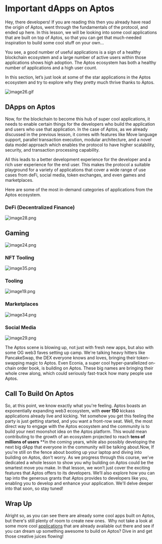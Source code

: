 # Important dApps on Aptos

Hey, there developers! If you are reading this then you already have read the origin of Aptos, went through the fundamentals of the protocol, and ended up here. In this lesson, we will be looking into some cool applications that are built on top of Aptos, so that you can get that much-needed inspiration to build some cool stuff on your own…

You see, a good number of useful applications is a sign of a healthy blockchain ecosystem and a large number of active users within those applications shows high adoption. The Aptos ecosystem has both a healthy number of applications and a high user count.

In this section, let’s just look at some of the star applications in the Aptos ecosystem and try to explore why they pretty much thrive thanks to Aptos.

![image26.gif](https://github.com/0xmetaschool/Learning-Projects/blob/main/assests_for_all/C1%20Introduction%20to%20Aptos/Important%20dApps%20on%20Aptos/image26.gif?raw=true)

## DApps on Aptos

Now, for the blockchain to become this hub of super cool applications, it needs to enable certain things for the developers who build the application and users who use that application. In the case of Aptos, as we already discussed in the previous lesson, it comes with features like Move language support, parallel transaction execution, modular architecture, and a novel data model approach which enables the protocol to have higher scalability, security, and transaction processing capability.

All this leads to a better development experience for the developer and a rich user experience for the end user. This makes the protocol a suitable playground for a variety of applications that cover a wide range of use cases from deFi, social media, token exchanges, and even games and marketplaces.

Here are some of the most in-demand categories of applications from the Aptos ecosystem.

### DeFi (Decentralized Finance)

![image28.png](https://github.com/0xmetaschool/Learning-Projects/blob/main/assests_for_all/C1%20Introduction%20to%20Aptos/Important%20dApps%20on%20Aptos/image28.png?raw=true)

## Gaming

![image24.png](https://github.com/0xmetaschool/Learning-Projects/blob/main/assests_for_all/C1%20Introduction%20to%20Aptos/Important%20dApps%20on%20Aptos/image24.png?raw=true)

### NFT Tooling

![image35.png](https://github.com/0xmetaschool/Learning-Projects/blob/main/assests_for_all/C1%20Introduction%20to%20Aptos/Important%20dApps%20on%20Aptos/image35.png?raw=true)

### Tooling

![image19.png](https://github.com/0xmetaschool/Learning-Projects/blob/main/assests_for_all/C1%20Introduction%20to%20Aptos/Important%20dApps%20on%20Aptos/image19.png?raw=true)

### Marketplaces

![image34.png](https://github.com/0xmetaschool/Learning-Projects/blob/main/assests_for_all/C1%20Introduction%20to%20Aptos/Important%20dApps%20on%20Aptos/image34.png?raw=true)

### Social Media

![image29.png](https://github.com/0xmetaschool/Learning-Projects/blob/main/assests_for_all/C1%20Introduction%20to%20Aptos/Important%20dApps%20on%20Aptos/image29.png?raw=true)

The Aptos scene is blowing up, not just with fresh new apps, but also with some OG web3 faves setting up camp. We're talking heavy hitters like PancakeSwap, the DEX everyone knows and loves, bringing their token-swapping magic to Aptos. Even Econia, a super cool hyper-parallelized on-chain order book, is building on Aptos. These big names are bringing their whole crew along, which could seriously fast-track how many people use Aptos.

## Call To Build On Aptos

So, at this point, we know exactly what you're feeling. Aptos boasts an exponentially expanding web3 ecosystem, with **over 150** kickass applications already live and kicking. Yet somehow you get this feeling the party is just getting started, and you want a front-row seat. Well, the most direct way to engage with the Aptos ecosystem and the community is to build your next moonshot idea on the Aptos platform. This would mean contributing to the growth of an ecosystem projected to reach **tens of millions of users** **in the coming years, while also possibly developing the next big dApp that everyone in the community will be talking about.Now, If you're still on the fence about booting up your laptop and diving into building on Aptos, don't worry. As we progress through this course, we've dedicated a whole lesson to show you why building on Aptos could be the smartest move you make. In that lesson, we won’t just cover the exciting features that Aptos offers to its developers. We’ll also explore how you can tap into the generous grants that Aptos provides to developers like you, enabling you to develop and enhance your application. We'll delve deeper into that soon, so stay tuned!

## Wrap Up

Alright so, as you can see there are already some cool apps built on Aptos, but there's still plenty of room to create new ones.  Why not take a look at some more cool [applications](https://aptosfoundation.org/ecosystem/projects/all) that are already available out there and see if you can dream up something awesome to build on Aptos? Dive in and get those creative juices flowing!